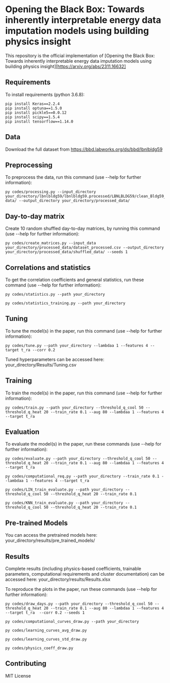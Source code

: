 # Opening the Black Box: Towards inherently interpretable energy data imputation models using building physics insight

This repository is the official implementation of [Opening the Black Box: Towards inherently interpretable energy data imputation models using building physics insight][https://arxiv.org/abs/2311.16632] 

## Requirements

To install requirements (python 3.6.8):

```setup
pip install Keras==2.2.4
pip install optuna==1.5.0
pip install pickle5==0.0.12
pip install scipy==1.5.4
pip install tensorflow==1.14.0
```

## Data

Download the full dataset from <https://bbd.labworks.org/ds/bbd/lbnlbldg59>

## Preprocessing

To preprocess the data, run this command (use --help for further information):

```preprocessing
py codes/processing.py --input_directory your_directory/lbnlbldg59/lbnlbldg59.processed/LBNLBLDG59/clean_Bldg59_2018to2020/clean data/ --output_directory your_directory/processed_data/
```

## Day-to-day matrix

Create 10 random shuffled day-to-day matrices, by running this command (use --help for further information):

```matrix creation
py codes/create_matrices.py --input_data your_directory/processed_data/dataset_processed.csv --output_directory your_directory/processed_data/shuffled_data/ --seeds 1
```

## Correlations and statistics

To get the correlation coefficients and general statistics, run these command (use --help for further information):

```Whole dataset
py codes/statistics.py --path your_directory
```

```Per training set
py codes/statistics_training.py --path your_directory
```

## Tuning

To tune the model(s) in the paper, run this command (use --help for further information):

```tune
py codes/tune.py --path your_directory --lambdaa 1 --features 4 --target t_ra --corr 0.2
```

Tuned hyperparameters can be accessed here: your_directory/Results/Tuning.csv

## Training

To train the model(s) in the paper, run this command (use --help for further information):

```train
py codes/train.py --path your_directory --threshold_q_cool 50 --threshold_q_heat 20 --train_rate 0.1 --aug 80 --lambdaa 1 --features 4 --target t_ra
```

## Evaluation

To evaluate the model(s) in the paper, run these commands (use --help for further information):

```eval
py codes/evaluate.py --path your_directory --threshold_q_cool 50 --threshold_q_heat 20 --train_rate 0.1 --aug 80 --lambdaa 1 --features 4 --target t_ra
```

```eval
py codes/computational_req.py --path your_directory --train_rate 0.1 --lambdaa 1 --features 4 --target t_ra
```

```eval
py codes/LIN_train_evaluate.py --path your_directory --threshold_q_cool 50 --threshold_q_heat 20 --train_rate 0.1
```

```eval
py codes/KNN_train_evaluate.py --path your_directory --threshold_q_cool 50 --threshold_q_heat 20 --train_rate 0.1
```

## Pre-trained Models

You can access the pretrained models here: your_directory/results/pre_trained_models/

## Results

Complete results (including physics-based coefficients, trainable parameters, computational requirements and cluster documentation) can be accessed here: your_directory/results/Results.xlsx

To reproduce the plots in the paper, run these commands (use --help for further information):

```plots
py codes/draw_days.py --path your_directory --threshold_q_cool 50 --threshold_q_heat 20 --train_rate 0.1 --aug 80 --lambdaa 1 --features 4 --target t_ra  --corr 0.2 --seeds 1
```

```plots
py codes/computational_curves_draw.py --path your_directory
```

```plots
py codes/learning_curves_avg_draw.py
```

```plots
py codes/learning_curves_std_draw.py
```

```plots
py codes/physics_coeff_draw.py
```

## Contributing

MIT License
